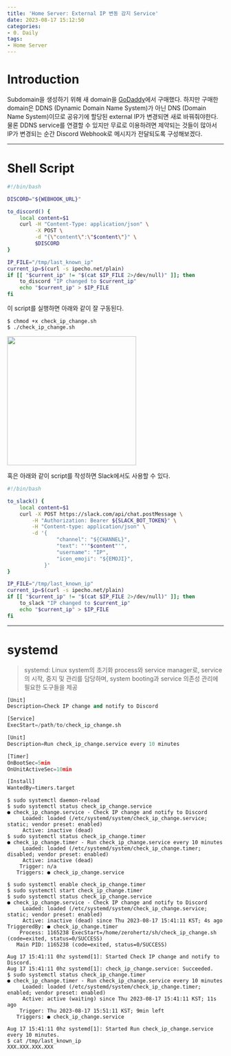 ```yaml
---
title: 'Home Server: External IP 변동 감지 Service'
date: 2023-08-17 15:12:50
categories:
- 0. Daily
tags:
- Home Server
---
```

# Introduction

Subdomain을 생성하기 위해 새 domain을 [GoDaddy](https://kr.godaddy.com/)에서 구매했다.
하지만 구매한 domain은 DDNS (Dynamic Domain Name System)가 아닌 DNS (Domain Name System)이므로 공유기에 할당된 external IP가 변경되면 새로 바꿔줘야한다.
물론 DDNS service를 연결할 수 있지만 무료로 이용하려면 제약되는 것들이 많아서 IP가 변경되는 순간 Discord Webhook로 메시지가 전달되도록 구성해보겠다.

<!-- More -->

---

# Shell Script

```bash check_ip_change.sh (Discord)
#!/bin/bash

DISCORD="${WEBHOOK_URL}"

to_discord() {
    local content=$1
    curl -H "Content-Type: application/json" \
         -X POST \
         -d "{\"content\":\"$content\"}" \
         $DISCORD
}

IP_FILE="/tmp/last_known_ip"
current_ip=$(curl -s ipecho.net/plain)
if [[ "$current_ip" != "$(cat $IP_FILE 2>/dev/null)" ]]; then
    to_discord "IP changed to $current_ip"
    echo "$current_ip" > $IP_FILE
fi
```

이 script를 실행하면 아래와 같이 잘 구동된다.

```shell
$ chmod +x check_ip_change.sh
$ ./check_ip_change.sh
```

<img width="300" src="/images/home-server-external-ip/261217200-3bf81cf8-8edc-4191-874c-492cad7f12e8.png">

혹은 아래와 같이 script를 작성하면 Slack에서도 사용할 수 있다.

```bash check_ip_change.sh (Slack)
#!/bin/bash

to_slack() {
    local content=$1
    curl -X POST https://slack.com/api/chat.postMessage \
        -H "Authorization: Bearer ${SLACK_BOT_TOKEN}" \
        -H "Content-type: application/json" \
        -d '{
                "channel": "${CHANNEL}",
                "text": "'"$content"'",
                "username": "IP",
                "icon_emoji": "${EMOJI}",
            }'
}

IP_FILE="/tmp/last_known_ip"
current_ip=$(curl -s ipecho.net/plain)
if [[ "$current_ip" != "$(cat $IP_FILE 2>/dev/null)" ]]; then
    to_slack "IP changed to $current_ip"
    echo "$current_ip" > $IP_FILE
fi
```

---

# systemd

> systemd: Linux system의 초기화 process와 service manager로, service의 시작, 중지 및 관리를 담당하며, system booting과 service 의존성 관리에 필요한 도구들을 제공

```python /etc/systemd/system/check_ip_change.service
[Unit]
Description=Check IP change and notify to Discord

[Service]
ExecStart=/path/to/check_ip_change.sh
```

```python /etc/systemd/system/check_ip_change.timer
[Unit]
Description=Run check_ip_change.service every 10 minutes

[Timer]
OnBootSec=5min
OnUnitActiveSec=10min

[Install]
WantedBy=timers.target
```

```shell
$ sudo systemctl daemon-reload
$ sudo systemctl status check_ip_change.service
● check_ip_change.service - Check IP change and notify to Discord
     Loaded: loaded (/etc/systemd/system/check_ip_change.service; static; vendor preset: enabled)
     Active: inactive (dead)
$ sudo systemctl status check_ip_change.timer
● check_ip_change.timer - Run check_ip_change.service every 10 minutes
     Loaded: loaded (/etc/systemd/system/check_ip_change.timer; disabled; vendor preset: enabled)
     Active: inactive (dead)
    Trigger: n/a
   Triggers: ● check_ip_change.service

$ sudo systemctl enable check_ip_change.timer
$ sudo systemctl start check_ip_change.timer
$ sudo systemctl status check_ip_change.service
● check_ip_change.service - Check IP change and notify to Discord
     Loaded: loaded (/etc/systemd/system/check_ip_change.service; static; vendor preset: enabled)
     Active: inactive (dead) since Thu 2023-08-17 15:41:11 KST; 4s ago
TriggeredBy: ● check_ip_change.timer
    Process: 1165238 ExecStart=/home/zerohertz/sh/check_ip_change.sh (code=exited, status=0/SUCCESS)
   Main PID: 1165238 (code=exited, status=0/SUCCESS)

Aug 17 15:41:11 0hz systemd[1]: Started Check IP change and notify to Discord.
Aug 17 15:41:11 0hz systemd[1]: check_ip_change.service: Succeeded.
$ sudo systemctl status check_ip_change.timer
● check_ip_change.timer - Run check_ip_change.service every 10 minutes
     Loaded: loaded (/etc/systemd/system/check_ip_change.timer; enabled; vendor preset: enabled)
     Active: active (waiting) since Thu 2023-08-17 15:41:11 KST; 11s ago
    Trigger: Thu 2023-08-17 15:51:11 KST; 9min left
   Triggers: ● check_ip_change.service

Aug 17 15:41:11 0hz systemd[1]: Started Run check_ip_change.service every 10 minutes.
$ cat /tmp/last_known_ip
XXX.XXX.XXX.XXX
```
